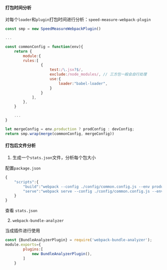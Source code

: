 
#### 打包时间分析

对每个`loader`和`plugin`打包时间进行分析：`speed-measure-webpack-plugin`

```javascript
const smp = new SpeedMeasureWebpackPlugin()

...

const commonConfig = function(env){
    return {
        module:{
        rules:[
                {
                    test:/\.jsx?$/,
                    exclude:/node_modules/, // 三方包一般会自行处理
                    use:{
                        loader:"babel-loader",
                    }
                }
            ],
        },
    }

    ...
}

let mergeConfig = env.production ? prodConfig : devConfig;
return smp.wrap(merge(commonConfig, mergeConfig))
```

#### 打包后文件分析

1. 生成一个`stats.json`文件，分析每个包大小

配置`package.json`
```javascript
{
    "scripts":{
        "build":"webpack --config ./config/common.config.js --env producation --profile --json=stats.json",
        "serve":"webpack serve --config ./config/common.config.js --env development",
    }
}
```
查看 `stats.json`

2. `webpack-bundle-analyzer`

当成插件进行使用

```javascript
const {BundleAnalyzerPlugin} = require('webpack-bundle-analyzer');
module.exports={
        plugins:[
            new BundleAnalyzerPlugin(),
        ]
    }
```